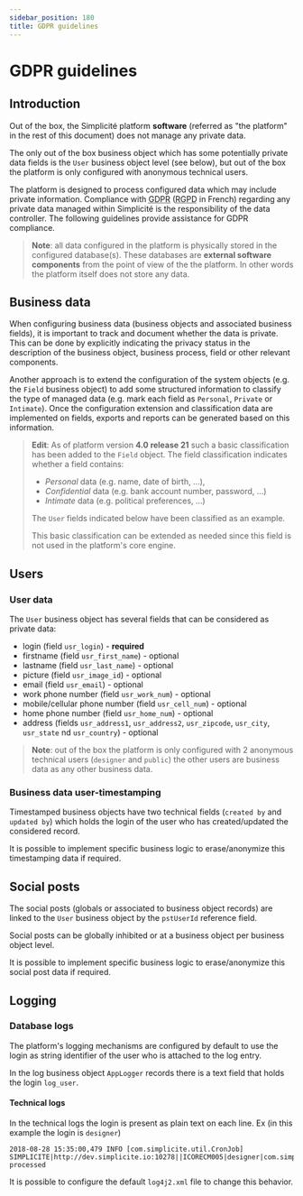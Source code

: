 ```yaml
---
sidebar_position: 180
title: GDPR guidelines
---
```


GDPR guidelines
===============

Introduction
------------

Out of the box, the Simplicité platform **software** (referred as "the platform" in the rest of this document) does not manage any private data.

The only out of the box business object which has some potentially private data fields is the `User` business object level (see below), but out of the box the platform is only configured with anonymous technical users.

The platform is designed to process configured data which may include private information. Compliance with <abbr title="General Data Protection Regulation ">GDPR</abbr> (<abbr title="Règlement Général sur la Protection des Données">RGPD</abbr> in French) regarding any private data managed within Simplicité is the responsibility of the data controller. The following guidelines provide assistance for GDPR compliance.

> **Note**: all data configured in the platform is physically stored in the configured database(s).
> These databases are **external software components** from the point of view of the the platform.
> In other words the platform itself does not store any data.

Business data
-------------

When configuring business data (business objects and associated business fields), it is important to track and document whether the data is private. This can be done by explicitly indicating the privacy status in the description of the business object, business process, field or other relevant components.

Another approach is to extend the configuration of the system objects (e.g. the `Field` business object) to add some
structured information to classify the type of managed data (e.g. mark each field as `Personal`, `Private` or `Intimate`).
Once the configuration extension and classification data are implemented on fields, exports and reports can be generated based on this information.

> **Edit**: As of platform version **4.0 release 21** such a basic classification has been added to the `Field` object.
> The field classification indicates whether a field contains:
>
> - _Personal_ data (e.g. name, date of birth, ...),
> - _Confidential_ data (e.g. bank account number, password, ...)
> - _Intimate_ data (e.g. political preferences, ...)
>
> The `User` fields indicated below have been classified as an example.
>
> This basic classification can be extended as needed since this field is not used in the platform's core engine.

Users
-----

### User data

The `User` business object has several fields that can be considered as private data:

- login (field `usr_login`) - **required**
- firstname (field `usr_first_name`) - optional
- lastname (field `usr_last_name`) - optional
- picture (field `usr_image_id`) - optional
- email (field `usr_email`) - optional
- work phone number (field `usr_work_num`) - optional
- mobile/cellular phone number (field `usr_cell_num`) - optional
- home phone number (field `usr_home_num`) - optional
- address (fields `usr_address1`, `usr_address2`, `usr_zipcode`, `usr_city`, `usr_state` nd `usr_country`) - optional

> **Note**: out of the box the platform is only configured with 2 anonymous technical users (`designer` and `public`)
> the other users are business data as any other business data.

### Business data user-timestamping

Timestamped business objects have two technical fields (`created by` and `updated by`) which holds
the login of the user who has created/updated the considered record.

It is possible to implement specific business logic to erase/anonymize this timestamping data if required.

Social posts
------------

The social posts (globals or associated to business object records) are linked to the `User` business object
by the `pstUserId` reference field.

Social posts can be globally inhibited or at a business object per business object level.

It is possible to implement specific business logic to erase/anonymize this social post data if required.

Logging
-------

### Database logs

The platform's logging mechanisms are configured by default to use the login as string identifier
of the user who is attached to the log entry.

In the log business object `AppLogger` records there is a text field that holds the login `log_user`.

#### Technical logs

In the technical logs the login is present as plain text on each line. Ex (in this example the login is `designer`)

```plaintext
2018-08-28 15:35:00,479 INFO [com.simplicite.util.CronJob] SIMPLICITE|http://dev.simplicite.io:10278||ICORECM005|designer|com.simplicite.util.CronJob|run||Job processed
```

It is possible to configure the default `log4j2.xml` file to change this behavior.
